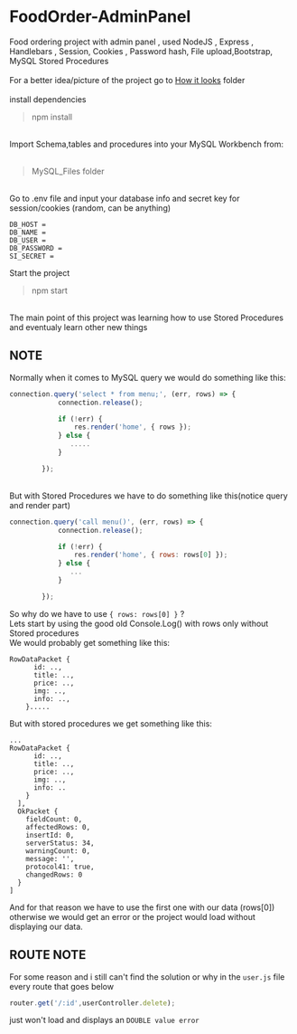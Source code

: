 # FoodOrder-AdminPanel
Food ordering project with admin panel , used NodeJS , Express , Handlebars , Session, Cookies , Password hash, File upload,Bootstrap, MySQL Stored Procedures <br><br>
For a better idea/picture of the project go to [How it looks](https://github.com/littlenines/FoodOrder-AdminPanel/tree/master/How%20it%20looks) folder <br><br>
install dependencies <br>
> npm install
<br>
Import Schema,tables and procedures into your MySQL Workbench from: <br><br>

> MySQL_Files folder
<br>
Go to .env file and input your database info and secret key for session/cookies (random, can be anything) <br>

```
DB_HOST = 
DB_NAME = 
DB_USER = 
DB_PASSWORD = 
SI_SECRET = 
```
Start the project
> npm start
<br>
The main point of this project was learning how to use Stored Procedures and eventualy learn other new things<br>

## NOTE
Normally when it comes to MySQL query we would do something like this: <br>
```javascript
connection.query('select * from menu;', (err, rows) => {
            connection.release();

            if (!err) {
                res.render('home', { rows });
            } else {
               .....
            }

        });
```
<br>
But with Stored Procedures we have to do something like this(notice query and render part)<br>

```javascript
connection.query('call menu()', (err, rows) => {
            connection.release();

            if (!err) {
                res.render('home', { rows: rows[0] });
            } else {
               ...
            }

        });
```
So why do we have to use `{ rows: rows[0] }` ? <br>
Lets start by using the good old Console.Log() with rows only without Stored procedures<br>
We would probably get something like this: <br>
```
RowDataPacket {
      id: ..,
      title: ..,
      price: ..,
      img: ..,
      info: ..,
    }.....
```
But with stored procedures we get something like this: <br>
```
...
RowDataPacket {
      id: ..,
      title: ..,
      price: ..,
      img: ..,
      info: ..
    }
  ],
  OkPacket {
    fieldCount: 0,
    affectedRows: 0,
    insertId: 0,
    serverStatus: 34,
    warningCount: 0,
    message: '',
    protocol41: true,
    changedRows: 0
  }
]
```
And for that reason we have to use the first one with our data (rows[0]) otherwise we would get an error or the project would load without displaying our data.
## ROUTE NOTE
For some reason and i still can't find the solution or why in the `user.js` file every route that goes below <br>
```javascript
router.get('/:id',userController.delete);
```
just won't load and displays an `DOUBLE value error`
